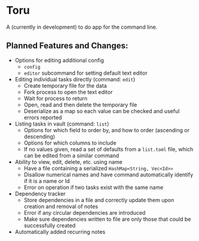 # Toru

A (currently in development) to do app for the command line.

## Planned Features and Changes:
- Options for editing additional config
    - `config`
    - `editor` subcommand for setting default text editor
- Editing individual tasks directly (command: `edit`)
    - Create temporary file for the data
    - Fork process to open the text editor
    - Wait for process to return
    - Open, read and then delete the temporary file
    - Deserialize as a map so each value can be checked and useful errors reported
- Listing tasks in vault (command: `list`)
    - Options for which field to order by, and how to order (ascending or descending)
    - Options for which columns to include
    - If no values given, read a set of defaults from a `list.toml` file, which can be edited from a similar command
- Ability to view, edit, delete, etc. using name
    - Have a file containing a serialized `HashMap<String, Vec<Id>>`
    - Disallow numerical names and have command automatically identify if it is a name or Id
    - Error on operation if two tasks exist with the same name
- Dependency tracker
    - Store dependencies in a file and correctly update them upon creation and removal of notes
    - Error if any circular dependencies are introduced
    - Make sure dependencies written to file are only those that could be successfully created
- Automatically added recurring notes
